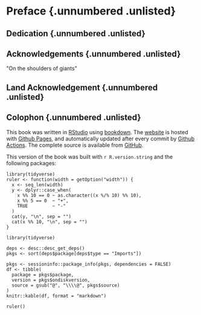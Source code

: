 # Preface {.unnumbered .unlisted}

## Dedication {.unnumbered .unlisted}

## Acknowledgements {.unnumbered .unlisted}

"On the shoulders of giants"

## Land Acknowledgement {.unnumbered .unlisted}

## Colophon {.unnumbered .unlisted}

<!-- from Mastering Shiny: https://github.com/hadley/mastering-shiny/blob/master/introduction.Rmd#L174-L207 -->

This book was written in [RStudio](http://www.rstudio.com/ide/) using [bookdown](http://bookdown.org/).
The [website](http://shyam-saladi.org/phd) is hosted with [Github Pages](https://pages.github.com), and automatically updated after every commit by [Github Actions](https://github.com/features/actions).
The complete source is available from [GitHub](https://github.com/smsaladi/phd).

This version of the book was built with `r R.version.string` and the following packages:

```{r, echo = FALSE, include=FALSE}
library(tidyverse)
ruler <- function(width = getOption("width")) {
  x <- seq_len(width)
  y <- dplyr::case_when(
    x %% 10 == 0 ~ as.character((x %/% 10) %% 10),
    x %% 5 == 0  ~ "+",
    TRUE         ~ "-"
  )
  cat(y, "\n", sep = "")
  cat(x %% 10, "\n", sep = "")
}
```

```{r, echo = FALSE, results="asis"}
library(tidyverse)

deps <- desc::desc_get_deps()
pkgs <- sort(deps$package[deps$type == "Imports"])

pkgs <- sessioninfo::package_info(pkgs, dependencies = FALSE)
df <- tibble(
  package = pkgs$package,
  version = pkgs$ondiskversion,
  source = gsub("@", "\\\\@", pkgs$source)
)
knitr::kable(df, format = "markdown")
```

```{r, include = FALSE}
ruler()
```
